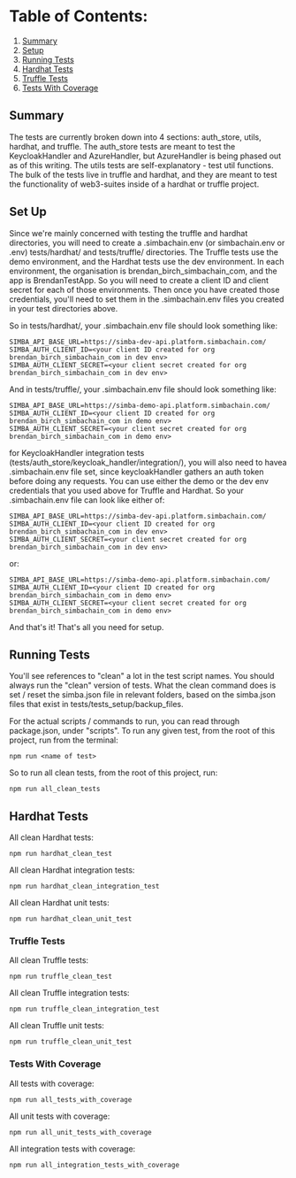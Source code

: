 # Table of Contents:
1. [Summary](#summary)
2. [Setup](#set-up)
3. [Running Tests](#running-tests)
4. [Hardhat Tests](#hardhat-tests)
5. [Truffle Tests](#truffle-tests)
6. [Tests With Coverage](#tests-with-coverage)

## Summary
The tests are currently broken down into 4 sections: auth_store, utils, hardhat, and truffle. The auth_store tests are meant to test the KeycloakHandler and AzureHandler, but AzureHandler is being phased out as of this writing. The utils tests are self-explanatory - test util functions. The bulk of the tests live in truffle and hardhat, and they are meant to test the functionality of web3-suites inside of a hardhat or truffle project.

## Set Up
Since we're mainly concerned with testing the truffle and hardhat directories, you will need to create a .simbachain.env (or simbachain.env or .env) tests/hardhat/ and tests/truffle/ directories. The Truffle tests use the demo environment, and the Hardhat tests use the dev environment. In each environment, the organisation is brendan_birch_simbachain_com, and the app is BrendanTestApp. So you will need to create a client ID and client secret for each of those environments. Then once you have created those credentials, you'll need to set them in the .simbachain.env files you created in your test directories above.

So in tests/hardhat/, your .simbachain.env file should look something like:

```
SIMBA_API_BASE_URL=https://simba-dev-api.platform.simbachain.com/
SIMBA_AUTH_CLIENT_ID=<your client ID created for org brendan_birch_simbachain_com in dev env>
SIMBA_AUTH_CLIENT_SECRET=<your client secret created for org brendan_birch_simbachain_com in dev env>
```

And in tests/truffle/, your .simbachain.env file should look something like:

```
SIMBA_API_BASE_URL=https://simba-demo-api.platform.simbachain.com/
SIMBA_AUTH_CLIENT_ID=<your client ID created for org brendan_birch_simbachain_com in demo env>
SIMBA_AUTH_CLIENT_SECRET=<your client secret created for org brendan_birch_simbachain_com in demo env>
```

for KeycloakHandler integration tests (tests/auth_store/keycloak_handler/integration/), you will also need to havea  .simbachain.env file set, since keycloakHandler gathers an auth token before doing any requests. You can use either the demo or the dev env credentials that you used above for Truffle and Hardhat. So your .simbachain.env file can look like either of:

```
SIMBA_API_BASE_URL=https://simba-dev-api.platform.simbachain.com/
SIMBA_AUTH_CLIENT_ID=<your client ID created for org brendan_birch_simbachain_com in dev env>
SIMBA_AUTH_CLIENT_SECRET=<your client secret created for org brendan_birch_simbachain_com in dev env>
```

or:

```
SIMBA_API_BASE_URL=https://simba-demo-api.platform.simbachain.com/
SIMBA_AUTH_CLIENT_ID=<your client ID created for org brendan_birch_simbachain_com in demo env>
SIMBA_AUTH_CLIENT_SECRET=<your client secret created for org brendan_birch_simbachain_com in demo env>
```

And that's it! That's all you need for setup.

## Running Tests
You'll see references to "clean" a lot in the test script names. You should always run the "clean" version of tests. What the clean command does is set / reset the simba.json file in relevant folders, based on the simba.json files that exist in tests/tests_setup/backup_files.

For the actual scripts / commands to run, you can read through package.json, under "scripts". To run any given test, from the root of this project, run from the terminal:

```
npm run <name of test>
```

So to run all clean tests, from the root of this project, run:

```
npm run all_clean_tests
```

## Hardhat Tests
All clean Hardhat tests:

```
npm run hardhat_clean_test
```

All clean Hardhat integration tests:

```
npm run hardhat_clean_integration_test
```

All clean Hardhat unit tests:

```
npm run hardhat_clean_unit_test
```

### Truffle Tests
All clean Truffle tests:

```
npm run truffle_clean_test
```

All clean Truffle integration tests:

```
npm run truffle_clean_integration_test
```

All clean Truffle unit tests:

```
npm run truffle_clean_unit_test
```

### Tests With Coverage
All tests with coverage:

```
npm run all_tests_with_coverage
```

All unit tests with coverage:

```
npm run all_unit_tests_with_coverage
```

All integration tests with coverage:

```
npm run all_integration_tests_with_coverage
```
